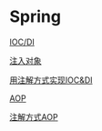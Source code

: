 Spring
===

[IOC/DI](./IOC&DI.md)

[注入对象](./注入对象.md)

[用注解方式实现IOC&DI](./用注解方式实现IOC&DI.md)

[AOP](./AOP.md)

[注解方式AOP](./注解AOP.md)
